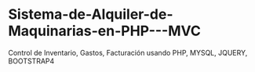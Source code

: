 # Sistema-de-Alquiler-de-Maquinarias-en-PHP---MVC
Control de Inventario, Gastos, Facturación usando PHP, MYSQL, JQUERY, BOOTSTRAP4 
